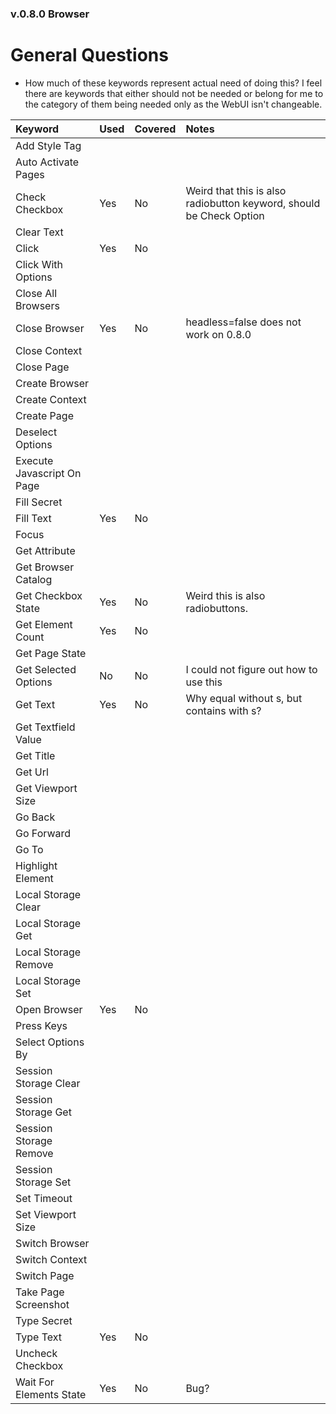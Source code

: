 ### v.0.8.0 Browser

# General Questions

   * How much of these keywords represent actual need of doing this? I feel there 
     are keywords that either should not be needed or belong for me to the category 
     of them being needed only as the WebUI isn't changeable. 

Keyword | Used | Covered | Notes
:--- | :--- | :--- | :---
Add Style Tag | 
Auto Activate Pages |
Check Checkbox | Yes | No | Weird that this is also radiobutton keyword, should be Check Option
Clear Text |
Click | Yes | No
Click With Options |
Close All Browsers  |
Close Browser  | Yes | No | headless=false does not work on 0.8.0
Close Context |
Close Page  |
Create Browser |
Create Context |
Create Page |
Deselect Options  |
Execute Javascript On Page |
Fill Secret |
Fill Text | Yes | No
Focus |
Get Attribute |
Get Browser Catalog |
Get Checkbox State | Yes | No | Weird this is also radiobuttons. 
Get Element Count | Yes | No
Get Page State |
Get Selected Options | No | No | I could not figure out how to use this
Get Text | Yes | No | Why equal without s, but contains with s? 
Get Textfield Value |
Get Title |
Get Url |
Get Viewport Size |
Go Back |
Go Forward |
Go To |
Highlight Element |
Local Storage Clear |
Local Storage Get |
Local Storage Remove |
Local Storage Set |
Open Browser | Yes | No
Press Keys |
Select Options By |
Session Storage Clear |
Session Storage Get |
Session Storage Remove |
Session Storage Set |
Set Timeout |
Set Viewport Size |
Switch Browser |
Switch Context |
Switch Page |
Take Page Screenshot |
Type Secret |
Type Text | Yes | No
Uncheck Checkbox |
Wait For Elements State | Yes | No | Bug?